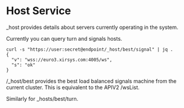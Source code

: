 # Host Service

_host provides details about servers currently operating in the system. 

Currently you can query turn and signals hosts.

```
curl -s "https://user:secret@endpoint/_host/best/signal" | jq .                                                                                                                 
{
  "v": "wss://euro3.xirsys.com:4005/ws",
  "s": "ok"
}
```

/_host/best provides the best load balanced signals machine from the current cluster. This is equivalent to the APIV2 /wsList.

Similarly for _hosts/best/turn.